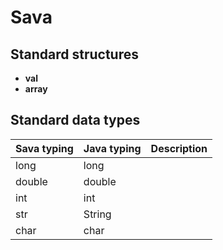 # Sava



## Standard structures
* **val**
* **array**

## Standard data types

| Sava typing | Java typing | Description |
|-------------|-------------|-------------|
| long        | long        |             |
| double      | double      |             |
| int         | int         |             |
| str         | String      |             |
| char        | char        |             |

